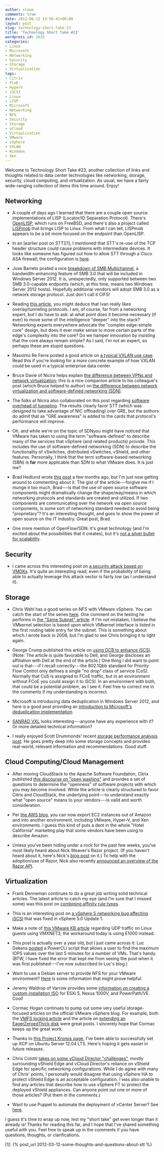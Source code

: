 ```yaml
---
author: slowe
comments: true
date: 2012-06-12 13:50:41+00:00
layout: post
slug: technology-short-take-23
title: 'Technology Short Take #23'
wordpress_id: 2633
categories:
- Linux
- Microsoft
- Networking
- Security
- Storage
- Virtualization
tags:
- Citrix
- FCoE
- HyperV
- iSCSI
- Linux
- LISP
- Microsoft
- Networking
- NFS
- Security
- Storage
- vCloud
- Virtualization
- VMware
- vSphere
- VXLAN
- Windows
- Xen
---
```


Welcome to Technology Short Take #23, another collection of links and thoughts related to data center technologies like networking, storage, security, cloud computing, and virtualization. As usual, we have a fairly wide-ranging collection of items this time around. Enjoy!

## Networking

* A couple of days ago I learned that there are a couple open source implementations of LISP (Locator/ID Separation Protocol). There's [OpenLISP](http://www.openlisp.org/), which runs on FreeBSD, and there's also a project called [LISPmob](http://lispmob.org/) that brings LISP to Linux. From what I can tell, LISPmob appears to be a bit more focused on the endpoint than OpenLISP.

* In an [earlier post on STT][1], I mentioned that STT's re-use of the TCP header structure could cause problems with intermediate devices. It looks like someone has figured out how to allow STT through a Cisco ASA firewall; the configuration is [here](http://www.cupfighter.net/index.php/2012/05/allow-stt-stateless-transport-tunneling-through-an-cisco-asa/).

* Jose Barreto posted a nice [breakdown of SMB Multichannel](http://blogs.technet.com/b/josebda/archive/2012/05/13/the-basics-of-smb-multichannel-a-feature-of-windows-server-2012-and-smb-3-0.aspx), a bandwidth-enhancing feature of SMB 3.0 that will be included in Windows Server 2012. It is, unexpectedly, only supported between two SMB 3.0-capable endpoints (which, at this time, means two Windows Server 2012 hosts). Hopefully additional vendors will adopt SMB 3.0 as a network storage protocol. Just don't call it CIFS!

* Reading [this article](http://blog.ioshints.info/2012/05/virtual-networks-skype-analogy.html), you might deduce that Ivan really likes overlay/tunneling protocols. I am, of course, far from a networking expert, but I do have to ask: at what point does it become necessary (if ever) to move some of the intelligence "deeper" into the stack? Networking experts everywhere advocate the "complex edge-simple core" design, but does it ever make sense to move certain parts of the edge's complexity into the core? Do we hamper innovation by insisting that the core always remain simple? As I said, I'm not an expert, so perhaps these are stupid questions.

* Massimo Re Ferre posted a good article on [a typical VXLAN use case](http://it20.info/2012/05/typical-vxlan-use-case/). Read this if you're looking for a more concrete example of how VXLAN could be used in a typical enterprise data center.

* Bruce Davie of Nicira helps explain [the difference between VPNs and network virtualization](http://nicira.com/blog/vpns-meet-network-virtualization); this is a nice companion article to his colleague's post (which Bruce helped to author) on [the difference between network virtualization and software-defined networking (SDN)](https://networkheresy.wordpress.com/2012/05/31/network-virtualization/).

* The folks at Nicira also collaborated on this post regarding [software overhead of tunneling](http://networkheresy.com/2012/06/08/the-overhead-of-software-tunneling/). The results clearly favor STT (which was designed to take advantage of NIC offloading) over GRE, but the authors do admit that as "GRE awareness" is added to the cards that protocol's performance will improve.

* Oh, and while we're on the topic of SDNyou might have noticed that VMware has taken to using the term "software-defined" to describe many of the services that vSphere (and related products) provide. This includes the use of software-defined networking (SDN) to describe the functionality of vSwitches, distributed vSwitches, vShield, and other features. Personally, I think that the term software-based networking (SBN) is **far** more applicable than SDN to what VMware does. It is just me?

* Brad Hedlund wrote [this post](http://bradhedlund.com/2012/02/08/dodging-open-protocols-with-open-software/) a few months ago, but I'm just now getting around to commenting about it. The gist of the article---forgive me if I munge it too much, Brad---is that the use of open source software components might dramatically change the shape/way/means in which networking protocols and standards are created and utilized. If two components are communicating over the network via open source components, is some sort of networking standard needed to avoid being "proprietary"? It's an interesting thought, and goes to show the power of open source on the IT industry. Great post, Brad.

* One more mention of OpenFlow/SDN: it's great technology (and I'm excited about the possibilities that it creates), but it's [not a silver bullet for scalability](http://highscalability.com/blog/2012/6/4/openflowsdn-is-not-a-silver-bullet-for-network-scalability.html).

## Security

* I came across this interesting post on [a security attack based on VMDKs](http://www.insinuator.net/2012/05/vmdk-has-left-the-building/). It's quite an interesting read, even if the probability of being able to actually leverage this attack vector is fairly low (as I understand it).

## Storage

* Chris Wahl has a good series on NFS with VMware vSphere. You can catch the start of the series [here](http://wahlnetwork.com/2012/04/19/nfs-on-vsphere-a-few-misconceptions/). One comment on the testing he performs in [the "Same Subnet" article](http://wahlnetwork.com/2012/04/23/nfs-on-vsphere-technical-deep-dive-on-same-subnet-storage-traffic/): if I'm not mistaken, I believe the VMkernel selection is based upon which VMkernel interface is listed in the first routing table entry for the subnet. This is something about which I wrote back in 2008, but I'm glad to see Chris bringing it to light again.

* George Crump published this article on [using DCB to enhance iSCSI](http://www.storage-switzerland.com/Articles/Entries/2012/1/17_iSCSI_2.0_-_Using_Data_Center_Bridging_To_Enhance_iSCSI.html). (Note: The article is quite favorable to Dell, and George discloses an affiliation with Dell at the end of the article.) One thing I did want to point out is that---if I recall correctly---the 802.1Qbb standard for Priority Flow Control only defines a single "no drop" class of service (CoS). Normally that CoS is assigned to FCoE traffic, but in an environment without FCoE you could assign it to iSCSI. In an environment with both, that could be a potential problem, as I see it. Feel free to correct me in the comments if my understanding is incorrect.

* Microsoft is introducing data deduplication in Windows Server 2012, and here is a good post providing an [introduction to Microsoft's deduplication implementation](http://blogs.technet.com/b/filecab/archive/2012/05/21/introduction-to-data-deduplication-in-windows-server-2012.aspx).

* [SANRAD VXL](http://www.sanrad.com/VXL/4/1/8) looks interesting---anyone have any experience with it? Or more detailed technical information?

* I really enjoyed Scott Drummonds' recent [storage performance analysis post](http://vpivot.com/2012/05/10/storage-performance-analysis-singb-case-study/). He goes pretty deep into some storage concepts and provides real-world, relevant information and recommendations. Good stuff.

## Cloud Computing/Cloud Management

* After moving CloudStack to the Apache Software Foundation, Citrix published [this discourse on "open washing"](http://blogs.citrix.com/2012/04/11/beware-of-open-washing-%E2%80%93-three-key-questions-to-ask-your-software-vendor/) and provides a set of questions to determine the "openness" of software projects with which you may become involved. While the article is clearly structured to favor Citrix and CloudStack, the underlying point---to understand exactly what "open source" means to your vendors---is valid and worth consideration.

* Per [the AWS blog](http://aws.typepad.com/aws/2012/05/vm-export-for-ec2.html), you can now export EC2 instances out of Amazon and into another environment, including VMware, Hyper-V, and Xen environments. I guess this kind of puts a dent in the whole "Hotel California" marketing play that some vendors have been using to describe Amazon.

* Unless you've been hiding under a rock for the past few weeks, you've most likely heard about Nick Weaver's Razor project. (If you haven't heard about it, here's Nick's [blog post](http://nickapedia.com/2012/05/21/lex-parsimoniae-cloud-provisioning-with-a-razor/) on it.) To help with the adoption/use of Razor, Nick also recently [announced an overview of the Razor API](http://nickapedia.com/2012/06/05/api-all-the-things-razor-api-wiki/).

## Virtualization

* Frank Denneman continues to do a great job writing solid technical articles. The latest article to catch my eye (and I'm sure that I missed some) was this post on [combining affinity rule types](http://blogs.vmware.com/vsphere/2012/05/combining-affinity-rule-types.html). 

* This is an interesting post on [a vSphere 5 networking bug affecting iSCSI](http://vmtoday.com/2012/02/vsphere-5-networking-bug-affects-software-iscsi/) that was fixed in vSphere 5.0 Update 1.

* Make a note of [this VMware KB article](http://kb.vmware.com/kb/2019944) regarding UDP traffic on Linux guests using VMXNET3; the workaround today is using E1000 instead.

* This post is actually over a year old, but I just came across it: Luc Dekens [posted](http://www.lucd.info/2011/04/22/get-the-maximum-iops/) a PowerCLI script that allows a user to find the maximum IOPS values over the last 5 minutes for a number of VMs. That's handy. (BTW, I have fixed the error that kept me from seeing the post when it was first published---I've now subscribed to Luc's blog.)

* Want to use a Debian server to provide NFS for your VMware environment? [Here](http://www.mattpson.info/2011/03/28/using-a-debian-server-as-nfs-storage-for-vmware-esxi/) is some information that might prove helpful.

* Jeremy Waldrop of Varrow provides some [information on creating a custom installation ISO](http://jeremywaldrop.wordpress.com/2012/04/27/custom-esxi-5-iso-for-ucs-nexus-1000v-and-powerpath-ve/) for ESXi 5, Nexus 1000V, and PowerPath/VE. Cool!

* Cormac Hogan continues to pump out some very useful storage-focused articles on the official VMware vSphere blog. For example, both the [VMFS locking article](http://blogs.vmware.com/vsphere/2012/05/vmfs-locking-uncovered.html) and the article on [extending an EagerZeroedThick disk](http://blogs.vmware.com/vsphere/2012/06/extending-an-eagerzeroedthick-disk.html) were great posts. I sincerely hope that Cormac keeps up the great work.

* Thanks to [this Project Kronos page](http://wiki.xen.org/wiki/Project_Kronos), I've been able to successfully set up XCP on Ubuntu Server 12.04 LTS. Here's hoping it gets easier in future releases.

* Chris Colotti [takes on some vCloud Director "challenges"](http://www.chriscolotti.us/vmware/how-to-handle-some-vcloud-director-challenges/), mostly surrounding vShield Edge and vCloud Director's reliance on vShield Edge for specific networking configurations. While I do agree with many of Chris' points, I personally would disagree that using vSphere HA to protect vShield Edge is an acceptable configuration. I was also unable to find any articles that describe how to use vSphere FT to protect the deployed vShield appliances. Can anyone point out one or more of those articles? (Put them in the comments.)

* Want to use Puppet to automate the deployment of vCenter Server? See [here](http://puppetlabs.com/blog/module-of-the-week-puppetlabs-vcenter-vmware-vcenter-deployment/).

I guess it's time to wrap up now, lest my "short take" get even longer than it already is! Thanks for reading this far, and I hope that I've shared something useful with you. Feel free to speak up in the comments if you have questions, thoughts, or clarifications.

[1]: {% post_url 2012-03-12-some-thoughts-and-questions-about-stt %}
